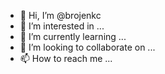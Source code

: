 - 👋 Hi, I’m @brojenkc
- 👀 I’m interested in ...
- 🌱 I’m currently learning ...
- 💞️ I’m looking to collaborate on ...
- 📫 How to reach me ...

<!---
brojenkc/brojenkc is a ✨ special ✨ repository because its `README.md` (this file) appears on your GitHub profile.
You can click the Preview link to take a look at your changes.
--->
